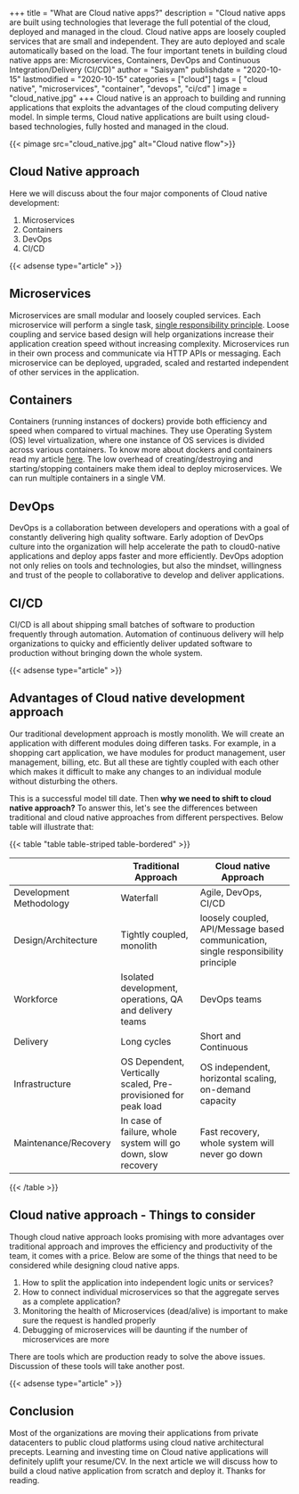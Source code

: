 +++
title = "What are Cloud native apps?"
description = "Cloud native apps are built using technologies that leverage the full potential of the cloud, deployed and managed in the cloud. Cloud native apps are loosely coupled services that are small and independent. They are auto deployed and scale automatically based on the load. The four important tenets in building cloud native apps are: Microservices, Containers, DevOps and Continuous Integration/Delivery (CI/CD)"
author = "Saisyam"
publishdate = "2020-10-15"
lastmodified = "2020-10-15"
categories = ["cloud"]
tags = [
    "cloud native",
    "microservices",
    "container",
    "devops",
    "ci/cd"
]
image = "cloud_native.jpg"
+++
Cloud native is an approach to building and running applications that exploits the advantages of the cloud computing delivery model. In simple terms, Cloud native applications are built using cloud-based technologies, fully hosted and managed in the cloud.

{{< pimage src="cloud_native.jpg" alt="Cloud native flow">}}

## Cloud Native approach
Here we will discuss about the four major components of Cloud native development:

1. Microservices
2. Containers
3. DevOps
4. CI/CD

{{< adsense type="article" >}}

## Microservices
Microservices are small modular and loosely coupled services. Each microservice will perform a single task, [single responsibility principle](https://en.wikipedia.org/wiki/Single-responsibility_principle). Loose coupling and service based design will help organizations increase their application creation speed without increasing complexity. Microservices run in their own process and communicate via HTTP APIs or messaging. Each microservice can be deployed, upgraded, scaled and restarted independent of other services in the application.

## Containers
Containers (running instances of dockers) provide both efficiency and speed when compared to virtual machines. They use Operating System (OS) level virtualization, where one instance of OS services is divided across various containers. To know more about dockers and containers read my article [here](https://saisyam.com/understanding-dockers-and-containers/). The low overhead of creating/destroying and starting/stopping containers make them ideal to deploy microservices. We can run multiple containers in a single VM.

## DevOps
DevOps is a collaboration between developers and operations with a goal of constantly delivering high quality software. Early adoption of DevOps culture into the organization will help accelerate the path to cloud0-native applications and deploy apps faster and more efficiently. DevOps adoption not only relies on tools and technologies, but also the mindset, willingness and trust of the people to collaborative to develop and deliver applications.

## CI/CD
CI/CD is all about shipping small batches of software to production frequently through automation. Automation of continuous delivery will help organizations to quicky and efficiently deliver updated software to production without bringing down the whole system.   

{{< adsense type="article" >}}

## Advantages of Cloud native development approach
Our traditional development approach is mostly monolith. We will create an application with different modules doing differen tasks. For example, in a shopping cart application, we have modules for product management, user management, billing, etc. But all these are tightly coupled with each other which makes it difficult to make any changes to an individual module without disturbing the others.

This is a successful model till date. Then **why we need to shift to cloud native approach?** To answer this, let's see the differences between traditional and cloud native approaches from different perspectives. Below table will illustrate that:

{{< table "table table-striped table-bordered" >}}

|                          | Traditional Approach                    | Cloud native Approach |
|------------------------|-----------------------------------------|-----------------------|
| Development Methodology  | Waterfall                               | Agile, DevOps, CI/CD  |
| Design/Architecture | Tightly coupled, monolith | loosely coupled, API/Message based communication, single responsibility principle |
| Workforce                | Isolated development, operations, QA and delivery teams| DevOps teams |
| Delivery | Long cycles | Short and Continuous |
| Infrastructure | OS Dependent, Vertically scaled, Pre-provisioned for peak load | OS independent, horizontal scaling, on-demand capacity |
| Maintenance/Recovery | In case of failure, whole system will go down, slow recovery | Fast recovery, whole system will never go down |

{{< /table >}}


## Cloud native approach - Things to consider
Though cloud native approach looks promising with more advantages over traditional approach and improves the efficiency and productivity of the team, it comes with a price. Below are some of the things that need to be considered while designing cloud native apps.

1. How to split the application into independent logic units or services?
2. How to connect individual microservices so that the aggregate serves as a complete application?
3. Monitoring the health of Microservices (dead/alive) is important to make sure the request is handled properly
4. Debugging of microservices will be daunting if the number of microservices are more

There are tools which are production ready to solve the above issues. Discussion of these tools will take another post.

{{< adsense type="article" >}}

## Conclusion
Most of the organizations are moving their applications from private datacenters to public cloud platforms using cloud native architectural precepts. Learning and investing time on Cloud native applications will definitely uplift your resume/CV. In the next article we will discuss how to build a cloud native application from scratch and deploy it. Thanks for reading. 




